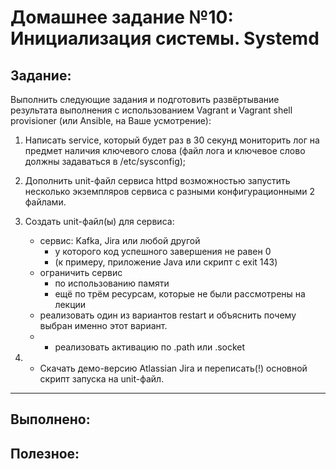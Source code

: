# **Домашнее задание №10: Инициализация системы. Systemd**

## **Задание:**
Выполнить следующие задания и подготовить развёртывание результата выполнения с использованием Vagrant и Vagrant shell provisioner (или Ansible, на Ваше усмотрение):
1. Написать service, который будет раз в 30 секунд мониторить лог на предмет наличия ключевого слова (файл лога и ключевое слово должны задаваться в /etc/sysconfig);
2. Дополнить unit-файл сервиса httpd возможностью запустить несколько экземпляров сервиса с разными конфигурационными 2 файлами.
3. Создать unit-файл(ы) для сервиса:
	- сервис: Kafka, Jira или любой другой
		- у которого код успешного завершения не равен 0
		- (к примеру, приложение Java или скрипт с exit 143)
	- ограничить сервис
		- по использованию памяти
		- ещё по трём ресурсам, которые не были рассмотрены на лекции
	- реализовать один из вариантов restart и объяснить почему выбран именно этот вариант.
	- * реализовать активацию по .path или .socket

4. * Скачать демо-версию Atlassian Jira и переписать(!) основной скрипт запуска на unit-файл.

---

## **Выполнено:**



## **Полезное:**
